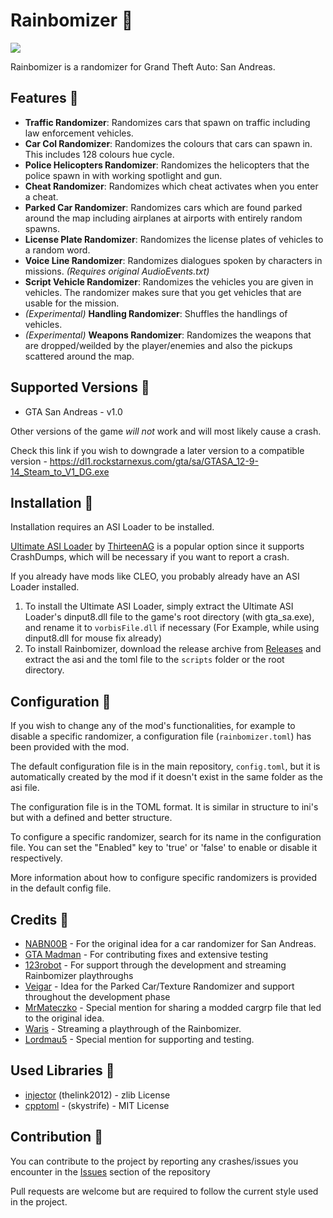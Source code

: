# Rainbomizer 🌈

<img src="https://media.discordapp.net/attachments/419957309192536066/602097860292509718/spinning.gif">

Rainbomizer is a randomizer for Grand Theft Auto: San Andreas. 

## Features 🌈

- **Traffic Randomizer**: Randomizes cars that spawn on traffic including law enforcement vehicles.
- **Car Col Randomizer**: Randomizes the colours that cars can spawn in. This includes 128 colours hue cycle.
- **Police Helicopters Randomizer**: Randomizes the helicopters that the police spawn in with working spotlight and gun.
- **Cheat Randomizer**: Randomizes which cheat activates when you enter a cheat.
- **Parked Car Randomizer**: Randomizes cars which are found parked around the map including airplanes at airports with entirely random spawns.
- **License Plate Randomizer**: Randomizes the license plates of vehicles to a random word.
- **Voice Line Randomizer**: Randomizes dialogues spoken by characters in missions. *(Requires original AudioEvents.txt)*
- **Script Vehicle Randomizer**: Randomizes the vehicles you are given in vehicles. The randomizer makes sure that you get vehicles that are usable for the mission.
- *(Experimental)* **Handling Randomizer**: Shuffles the handlings of vehicles.
- *(Experimental)* **Weapons Randomizer**: Randomizes the weapons that are dropped/weilded by the player/enemies and also the pickups scattered around the map.

## Supported Versions 🌈

* GTA San Andreas - v1.0

Other versions of the game *will not* work and will most likely cause a crash.

Check this link if you wish to downgrade a later version to a compatible version - https://dl1.rockstarnexus.com/gta/sa/GTASA_12-9-14_Steam_to_V1_DG.exe

## Installation 🌈

Installation requires an ASI Loader to be installed. 

[Ultimate ASI Loader](https://github.com/ThirteenAG/Ultimate-ASI-Loader) by [ThirteenAG](https://github.com/ThirteenAG) is a popular option since it supports CrashDumps, which will be necessary if you want to report a crash.

If you already have mods like CLEO, you probably already have an ASI Loader installed. 

1. To install the Ultimate ASI Loader, simply extract the Ultimate ASI Loader's dinput8.dll file to the game's root directory (with gta_sa.exe), and rename it to `vorbisFile.dll` if necessary (For Example, while using dinput8.dll for mouse fix already)
2. To install Rainbomizer, download the release archive from [Releases](https://github.com/Zarig/Rainbomizer/releases) and extract the asi and the toml file to the `scripts` folder or the root directory.

## Configuration 🌈

If you wish to change any of the mod's functionalities, for example to disable a specific randomizer, a configuration file (`rainbomizer.toml`) has been provided with the mod.

The default configuration file is in the main repository, `config.toml`, but it is automatically created by the mod if it doesn't exist in the same folder as the asi file.

The configuration file is in the TOML format. It is similar in structure to ini's but with a defined and better structure. 

To configure a specific randomizer, search for its name in the configuration file. You can set the "Enabled" key to 'true' or 'false' to enable or disable it respectively.

More information about how to configure specific randomizers is provided in the default config file.

## Credits 🌈

- [NABN00B](https://www.twitch.tv/nabn00b) - For the original idea for a car randomizer for San Andreas.
- [GTA Madman](https://twitch.tv/gta_madman) - For contributing fixes and extensive testing
- [123robot](https://www.twitch.tv/123robot) - For support through the development and streaming Rainbomizer playthroughs
- [Veigar](https://gtaforums.com/profile/685882-veigar/) - Idea for the Parked Car/Texture Randomizer and support throughout the development phase
- [MrMateczko](https://www.twitch.tv/mrmateczko_) - Special mention for sharing a modded cargrp file that led to the original idea.
- [Waris](https://www.twitch.tv/wariscoach) - Streaming a playthrough of the Rainbomizer.
- [Lordmau5](https://www.twitch.tv/lordmau5/) - Special mention for supporting and testing.

## Used Libraries 🌈

- [injector](https://github.com/thelink2012/injector) (thelink2012) - zlib License
- [cpptoml](https://github.com/skystrife/cpptoml) - (skystrife) - MIT License

## Contribution 🌈

You can contribute to the project by reporting any crashes/issues you encounter in the [Issues](https://github.com/Zarig/Rainbomizer/issues) section of the repository

Pull requests are welcome but are required to follow the current style used in the project.
